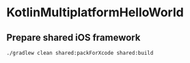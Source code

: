 # KotlinMultiplatformHelloWorld

## Prepare shared iOS framework
```
./gradlew clean shared:packForXcode shared:build
```